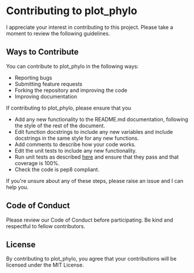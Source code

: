 # Contributing to plot_phylo

I appreciate your interest in contributing to this project. Please take a moment to review the following guidelines.

## Ways to Contribute

You can contribute to plot_phylo in the following ways:

- Reporting bugs
- Submitting feature requests
- Forking the repository and improving the code
- Improving documentation

If contributing to plot_phylo, please ensure that you 

* Add any new functionality to the README.md documentation, following the style of the rest of the document.
* Edit function docstrings to include any new variables and include docstrings in the same style for any new functions.
* Add comments to describe how your code works.
* Edit the unit tests to include any new functionality.
* Run unit tests as described [here](https://plot-phylo.readthedocs.io/en/latest/pages/testing.html) and ensure that they pass and that coverage is 100%.
* Check the code is pep8 compliant.

If you're unsure about any of these steps, please raise an issue and I can help you.

## Code of Conduct

Please review our Code of Conduct before participating. Be kind and respectful to fellow contributors.

## License

By contributing to plot_phylo, you agree that your contributions will be licensed under the MIT License.
